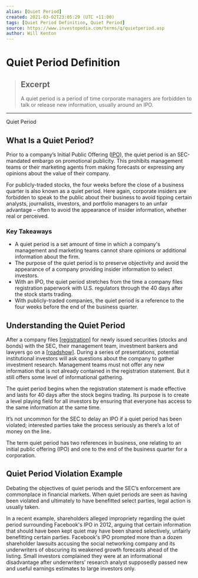 ```yaml
---
alias: [Quiet Period]
created: 2021-03-02T23:05:29 (UTC +11:00)
tags: [Quiet Period Definition, Quiet Period]
source: https://www.investopedia.com/terms/q/quietperiod.asp
author: Will Kenton
---
```


# Quiet Period Definition

> ## Excerpt
> A quiet period is a period of time corporate managers are forbidden to talk or release new information, usually around an IPO.

---

Quiet Period
## What Is a Quiet Period?

Prior to a company’s Initial Public Offering ([IPO](https://www.investopedia.com/terms/i/ipo.asp)), the quiet period is an SEC-mandated embargo on promotional publicity. This prohibits management teams or their marketing agents from making forecasts or expressing any opinions about the value of their company.

For publicly-traded stocks, the four weeks before the close of a business quarter is also known as a quiet period. Here again, corporate insiders are forbidden to speak to the public about their business to avoid tipping certain analysts, journalists, investors, and portfolio managers to an unfair advantage – often to avoid the appearance of insider information, whether real or perceived.

### Key Takeaways

-   A quiet period is a set amount of time in which a company's management and marketing teams cannot share opinions or additional information about the firm.
-   The purpose of the quiet period is to preserve objectivity and avoid the appearance of a company providing insider information to select investors.
-   With an IPO, the quiet period stretches from the time a company files registration paperwork with U.S. regulators through the 40 days after the stock starts trading.
-   With publicly-traded companies, the quiet period is a reference to the four weeks before the end of the business quarter.

## Understanding the Quiet Period

After a company files [[registration]](https://www.investopedia.com/terms/r/registration.asp) for newly issued securities (stocks and bonds) with the SEC, their management team, investment bankers and lawyers go on a [[roadshow]](https://www.investopedia.com/terms/r/roadshow.asp). During a series of presentations, potential institutional investors will ask questions about the company to gather investment research. Management teams must not offer any new information that is not already contained in the registration statement. But it still offers some level of informational gathering.

The quiet period begins when the registration statement is made effective and lasts for 40 days after the stock begins trading. Its purpose is to create a level playing field for all investors by ensuring that everyone has access to the same information at the same time.

It’s not uncommon for the SEC to delay an IPO if a quiet period has been violated; interested parties take the process seriously as there’s a lot of money on the line.

The term quiet period has two references in business, one relating to an initial public offering (IPO) and one to the end of the business quarter for a corporation.

## Quiet Period Violation Example

Debating the objectives of quiet periods and the SEC’s enforcement are commonplace in financial markets. When quiet periods are seen as having been violated and ultimately to have benefitted select parties, legal action is usually taken.

In a recent example, shareholders alleged impropriety regarding the quiet period surrounding Facebook's IPO in 2012, arguing that certain information that should have been kept quiet may have been shared selectively, unfairly benefitting certain parties. Facebook's IPO prompted more than a dozen shareholder lawsuits accusing the social networking company and its underwriters of obscuring its weakened growth forecasts ahead of the listing. Small investors complained they were at an informational disadvantage after underwriters’ research analyst supposedly passed new and useful earnings estimates to large investors only.
